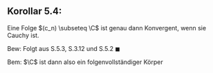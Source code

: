 ## Korollar 5.4:
Eine Folge $(c_n) \subseteq \C$  ist genau dann Konvergent, wenn sie Cauchy ist.

Bew: Folgt aus S.5.3, S.3.12 und S.5.2 $\blacksquare$ 

Bem:
$\C$ ist dann also ein folgenvollständiger Körper